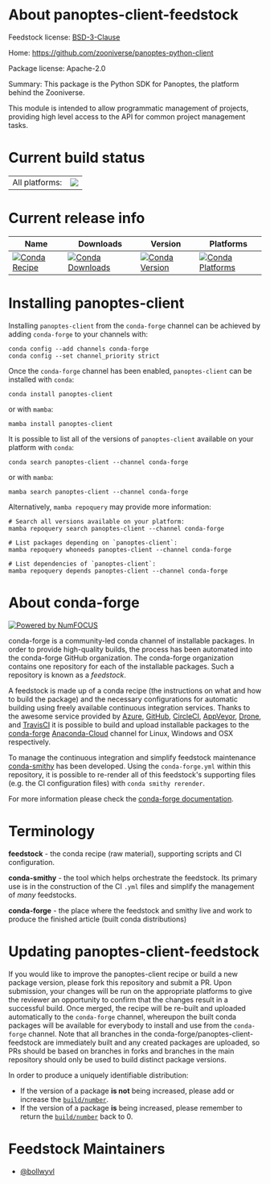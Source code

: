 About panoptes-client-feedstock
===============================

Feedstock license: [BSD-3-Clause](https://github.com/conda-forge/panoptes-client-feedstock/blob/main/LICENSE.txt)

Home: https://github.com/zooniverse/panoptes-python-client

Package license: Apache-2.0

Summary: This package is the Python SDK for Panoptes, the platform behind the Zooniverse.

This module is intended to allow programmatic management of projects,
providing high level access to the API for common project management tasks.

Current build status
====================


<table><tr><td>All platforms:</td>
    <td>
      <a href="https://dev.azure.com/conda-forge/feedstock-builds/_build/latest?definitionId=17490&branchName=main">
        <img src="https://dev.azure.com/conda-forge/feedstock-builds/_apis/build/status/panoptes-client-feedstock?branchName=main">
      </a>
    </td>
  </tr>
</table>

Current release info
====================

| Name | Downloads | Version | Platforms |
| --- | --- | --- | --- |
| [![Conda Recipe](https://img.shields.io/badge/recipe-panoptes--client-green.svg)](https://anaconda.org/conda-forge/panoptes-client) | [![Conda Downloads](https://img.shields.io/conda/dn/conda-forge/panoptes-client.svg)](https://anaconda.org/conda-forge/panoptes-client) | [![Conda Version](https://img.shields.io/conda/vn/conda-forge/panoptes-client.svg)](https://anaconda.org/conda-forge/panoptes-client) | [![Conda Platforms](https://img.shields.io/conda/pn/conda-forge/panoptes-client.svg)](https://anaconda.org/conda-forge/panoptes-client) |

Installing panoptes-client
==========================

Installing `panoptes-client` from the `conda-forge` channel can be achieved by adding `conda-forge` to your channels with:

```
conda config --add channels conda-forge
conda config --set channel_priority strict
```

Once the `conda-forge` channel has been enabled, `panoptes-client` can be installed with `conda`:

```
conda install panoptes-client
```

or with `mamba`:

```
mamba install panoptes-client
```

It is possible to list all of the versions of `panoptes-client` available on your platform with `conda`:

```
conda search panoptes-client --channel conda-forge
```

or with `mamba`:

```
mamba search panoptes-client --channel conda-forge
```

Alternatively, `mamba repoquery` may provide more information:

```
# Search all versions available on your platform:
mamba repoquery search panoptes-client --channel conda-forge

# List packages depending on `panoptes-client`:
mamba repoquery whoneeds panoptes-client --channel conda-forge

# List dependencies of `panoptes-client`:
mamba repoquery depends panoptes-client --channel conda-forge
```


About conda-forge
=================

[![Powered by
NumFOCUS](https://img.shields.io/badge/powered%20by-NumFOCUS-orange.svg?style=flat&colorA=E1523D&colorB=007D8A)](https://numfocus.org)

conda-forge is a community-led conda channel of installable packages.
In order to provide high-quality builds, the process has been automated into the
conda-forge GitHub organization. The conda-forge organization contains one repository
for each of the installable packages. Such a repository is known as a *feedstock*.

A feedstock is made up of a conda recipe (the instructions on what and how to build
the package) and the necessary configurations for automatic building using freely
available continuous integration services. Thanks to the awesome service provided by
[Azure](https://azure.microsoft.com/en-us/services/devops/), [GitHub](https://github.com/),
[CircleCI](https://circleci.com/), [AppVeyor](https://www.appveyor.com/),
[Drone](https://cloud.drone.io/welcome), and [TravisCI](https://travis-ci.com/)
it is possible to build and upload installable packages to the
[conda-forge](https://anaconda.org/conda-forge) [Anaconda-Cloud](https://anaconda.org/)
channel for Linux, Windows and OSX respectively.

To manage the continuous integration and simplify feedstock maintenance
[conda-smithy](https://github.com/conda-forge/conda-smithy) has been developed.
Using the ``conda-forge.yml`` within this repository, it is possible to re-render all of
this feedstock's supporting files (e.g. the CI configuration files) with ``conda smithy rerender``.

For more information please check the [conda-forge documentation](https://conda-forge.org/docs/).

Terminology
===========

**feedstock** - the conda recipe (raw material), supporting scripts and CI configuration.

**conda-smithy** - the tool which helps orchestrate the feedstock.
                   Its primary use is in the construction of the CI ``.yml`` files
                   and simplify the management of *many* feedstocks.

**conda-forge** - the place where the feedstock and smithy live and work to
                  produce the finished article (built conda distributions)


Updating panoptes-client-feedstock
==================================

If you would like to improve the panoptes-client recipe or build a new
package version, please fork this repository and submit a PR. Upon submission,
your changes will be run on the appropriate platforms to give the reviewer an
opportunity to confirm that the changes result in a successful build. Once
merged, the recipe will be re-built and uploaded automatically to the
`conda-forge` channel, whereupon the built conda packages will be available for
everybody to install and use from the `conda-forge` channel.
Note that all branches in the conda-forge/panoptes-client-feedstock are
immediately built and any created packages are uploaded, so PRs should be based
on branches in forks and branches in the main repository should only be used to
build distinct package versions.

In order to produce a uniquely identifiable distribution:
 * If the version of a package **is not** being increased, please add or increase
   the [``build/number``](https://docs.conda.io/projects/conda-build/en/latest/resources/define-metadata.html#build-number-and-string).
 * If the version of a package **is** being increased, please remember to return
   the [``build/number``](https://docs.conda.io/projects/conda-build/en/latest/resources/define-metadata.html#build-number-and-string)
   back to 0.

Feedstock Maintainers
=====================

* [@bollwyvl](https://github.com/bollwyvl/)

